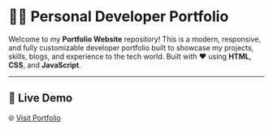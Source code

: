 # 🧑‍💻 Personal Developer Portfolio

Welcome to my **Portfolio Website** repository! This is a modern, responsive, and fully customizable developer portfolio built to showcase my projects, skills, blogs, and experience to the tech world. Built with ❤️ using **HTML**, **CSS**, and **JavaScript**.

---

## 🚀 Live Demo

🌐 [Visit Portfolio](https://github.com/shriva/my-portfolio)
